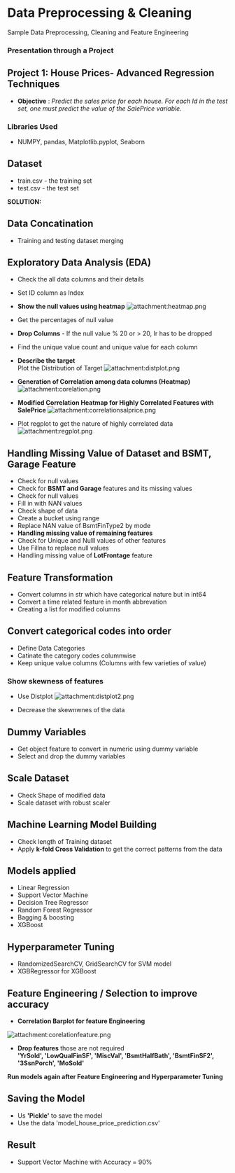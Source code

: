 # Data Preprocessing & Cleaning
Sample Data Preprocessing, Cleaning and Feature Engineering

### Presentation through a Project

## Project 1: House Prices- Advanced Regression Techniques
- **Objective** : _Predict the sales price for each house. For each Id in the test set, one must predict the value of the SalePrice variable._ 

### Libraries Used 
- NUMPY, pandas, Matplotlib.pyplot, Seaborn

## Dataset
- train.csv - the training set
- test.csv - the test set

**SOLUTION:**

## Data Concatination
- Training and testing dataset merging

## Exploratory Data Analysis (EDA) 
- Check the all data columns and their details
- Set ID column as Index
- **Show the null values using heatmap**
![attachment:heatmap.png](https://github.com/RusticHaze634/Data_Preprocessing_-_Cleaning/blob/main/Images/heatmap.png)

- Get the percentages of null value
- **Drop Columns** - If the null value % 20 or > 20, Ir has to be dropped
- Find the unique value count and unique value for each column
- **Describe the target**  
   Plot the Distribution of Target
 ![attachment:distplot.png](https://github.com/RusticHaze634/Data_Preprocessing_-_Cleaning/blob/main/Images/distplot.png)
 
 - **Generation of Correlation among data columns (Heatmap)**
 ![attachment:corelation.png](https://github.com/RusticHaze634/Data_Preprocessing_-_Cleaning/blob/main/Images/corelation.png)
 
 - **Modified Correlation Heatmap for Highly Correlated Features with SalePrice**
 ![attachment:correlationsalprice.png](https://github.com/RusticHaze634/Data_Preprocessing_-_Cleaning/blob/main/Images/correlationsalprice.png)
 
 - Plot regplot to get the nature of highly correlated data
 ![attachment:regplot.png](https://github.com/RusticHaze634/Data_Preprocessing_-_Cleaning/blob/main/Images/regplot.png)
 
 ## Handling Missing Value of Dataset and BSMT, Garage Feature
 
 - Check for null values
 - Check for **BSMT and Garage** features and its missing values
 - Check for null values
 - Fill in with NAN values
 - Check shape of data
 - Create a bucket using range
 - Replace NAN value of BsmtFinType2 by mode 
 - **Handling missing value of remaining features**
 - Check for Unique and Nulll values of other features
 - Use Fillna to replace null values
 - Handling missing value of **LotFrontage** feature
 
 ## Feature Transformation
 - Convert columns in str which have categorical nature but in int64
 - Convert a time related feature in month abbrevation
 - Creating a list for modified columns
 
 ## Convert categorical codes into order
 - Define Data Categories
 - Catinate the category codes columnwise
 - Keep unique value columns (Columns with few varieties of value)

### Show skewness of features 
- Use Distplot
![attachment:distplot2.png](https://github.com/RusticHaze634/Data_Preprocessing_-_Cleaning/blob/main/Images/distplot2.png)

- Decrease the skewnwnes of the data

## Dummy Variables
- Get object feature to convert in numeric using dummy variable
- Select and drop the dummy variables

## Scale Dataset
- Check Shape of modified data
- Scale dataset with robust scaler


## Machine Learning Model Building
- Check length of Training dataset
- Apply **k-fold Cross Validation** to get the correct patterns from the data

## Models applied 
- Linear Regression
- Support Vector Machine
- Decision Tree Regressor
- Random Forest Regressor
- Bagging & boosting
- XGBoost

## Hyperparameter Tuning 
- RandomizedSearchCV, GridSearchCV for SVM model
- XGBRegressor for XGBoost


## Feature Engineering / Selection to improve accuracy
- **Correlation Barplot for feature Engineering**

![attachment:corelationfeature.png](https://github.com/RusticHaze634/Data_Preprocessing_-_Cleaning/blob/main/Images/corelationfeature.png)

- **Drop features** those are not required  
**'YrSold',
 'LowQualFinSF',
 'MiscVal',
 'BsmtHalfBath',
 'BsmtFinSF2',
 '3SsnPorch',
 'MoSold'**
 
 **Run models again after Feature Engineering and Hyperparameter Tuning**
 
 ## Saving the Model
 - Us **'Pickle'** to save the model
 - Use the data 'model_house_price_prediction.csv'

## Result
- Support Vector Machine with Accuracy = 90%
 
   
